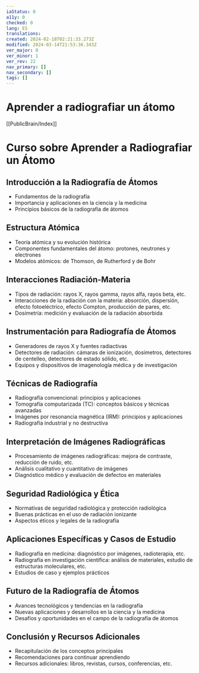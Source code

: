 ```yaml
---
iaStatus: 0
a11y: 0
checked: 0
lang: ES
translations: 
created: 2024-02-18T02:21:33.273Z
modified: 2024-03-14T21:53:36.343Z
ver_major: 0
ver_minor: 1
ver_rev: 22
nav_primary: []
nav_secondary: []
tags: []
---
```

# Aprender a radiografiar un átomo

[[PublicBrain/Index]]

# Curso sobre Aprender a Radiografiar un Átomo

## Introducción a la Radiografía de Átomos
- Fundamentos de la radiografía
- Importancia y aplicaciones en la ciencia y la medicina
- Principios básicos de la radiografía de átomos

## Estructura Atómica
- Teoría atómica y su evolución histórica
- Componentes fundamentales del átomo: protones, neutrones y electrones
- Modelos atómicos: de Thomson, de Rutherford y de Bohr

## Interacciones Radiación-Materia
- Tipos de radiación: rayos X, rayos gamma, rayos alfa, rayos beta, etc.
- Interacciones de la radiación con la materia: absorción, dispersión, efecto fotoeléctrico, efecto Compton, producción de pares, etc.
- Dosimetría: medición y evaluación de la radiación absorbida

## Instrumentación para Radiografía de Átomos
- Generadores de rayos X y fuentes radiactivas
- Detectores de radiación: cámaras de ionización, dosímetros, detectores de centelleo, detectores de estado sólido, etc.
- Equipos y dispositivos de imagenología médica y de investigación

## Técnicas de Radiografía
- Radiografía convencional: principios y aplicaciones
- Tomografía computarizada (TC): conceptos básicos y técnicas avanzadas
- Imágenes por resonancia magnética (IRM): principios y aplicaciones
- Radiografía industrial y no destructiva

## Interpretación de Imágenes Radiográficas
- Procesamiento de imágenes radiográficas: mejora de contraste, reducción de ruido, etc.
- Análisis cualitativo y cuantitativo de imágenes
- Diagnóstico médico y evaluación de defectos en materiales

## Seguridad Radiológica y Ética
- Normativas de seguridad radiológica y protección radiológica
- Buenas prácticas en el uso de radiación ionizante
- Aspectos éticos y legales de la radiografía

## Aplicaciones Específicas y Casos de Estudio
- Radiografía en medicina: diagnóstico por imágenes, radioterapia, etc.
- Radiografía en investigación científica: análisis de materiales, estudio de estructuras moleculares, etc.
- Estudios de caso y ejemplos prácticos

## Futuro de la Radiografía de Átomos
- Avances tecnológicos y tendencias en la radiografía
- Nuevas aplicaciones y desarrollos en la ciencia y la medicina
- Desafíos y oportunidades en el campo de la radiografía de átomos

## Conclusión y Recursos Adicionales
- Recapitulación de los conceptos principales
- Recomendaciones para continuar aprendiendo
- Recursos adicionales: libros, revistas, cursos, conferencias, etc.
